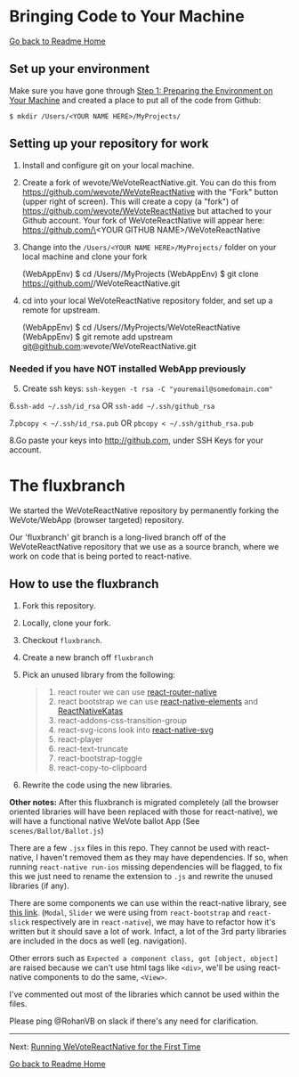# Bringing Code to Your Machine
[Go back to Readme Home](../../README.md)

## Set up your environment

Make sure you have gone through [Step 1: Preparing the Environment on Your Machine](docs/installing/ENVIRONMENT.md) 
and created a place to put all of the code from Github:

    $ mkdir /Users/<YOUR NAME HERE>/MyProjects/

## Setting up your repository for work

1. Install and configure git on your local machine.

2. Create a fork of wevote/WeVoteReactNative.git. You can do this from https://github.com/wevote/WeVoteReactNative 
with the "Fork" button (upper right of screen). This will create a copy (a "fork") of https://github.com/wevote/WeVoteReactNative 
but attached to your Github account. Your fork of WeVoteReactNative will appear here: 
https://github.com/\<YOUR GITHUB NAME\>/WeVoteReactNative

3. Change into the `/Users/<YOUR NAME HERE>/MyProjects/` folder on your local machine and clone your fork  


    (WebAppEnv) $ cd /Users/<YOUR NAME HERE>/MyProjects
    (WebAppEnv) $ git clone https://github.com/<YOUR USERNAME HERE>/WeVoteReactNative.git

4. cd into your local WeVoteReactNative repository folder, and set up a remote for upstream.


    (WebAppEnv) $ cd /Users/<YOUR NAME HERE>/MyProjects/WeVoteReactNative
    (WebAppEnv) $ git remote add upstream git@github.com:wevote/WeVoteReactNative.git

### Needed if you have NOT installed WebApp previously

5. Create ssh keys: `ssh-keygen -t rsa -C "youremail@somedomain.com"`  

6.`ssh-add ~/.ssh/id_rsa` OR `ssh-add ~/.ssh/github_rsa`

7.`pbcopy < ~/.ssh/id_rsa.pub` OR `pbcopy < ~/.ssh/github_rsa.pub`

8.Go paste your keys into http://github.com, under SSH Keys for your account.  

# The fluxbranch
We started the WeVoteReactNative repository by permanently forking the WeVote/WebApp (browser targeted) repository.

Our 'fluxbranch' git branch is a long-lived branch off of the WeVoteReactNative repository that we use as a source 
branch, where we work on code that is being ported to react-native.  

## How to use the fluxbranch

1. Fork this repository.

2. Locally, clone your fork.

3. Checkout `fluxbranch`.

4. Create a new branch off `fluxbranch`

5. Pick an unused library from the following: 

    > 1) react router we can use [react-router-native](https://github.com/ReactTraining/react-router/tree/master/packages/react-router-native)
    > 2) react bootstrap we can use [react-native-elements](https://github.com/react-native-training/react-native-elements) and [ReactNativeKatas](https://github.com/jondot/ReactNativeKatas)
    > 3) react-addons-css-transition-group
    > 4) react-svg-icons look into [react-native-svg](https://github.com/react-native-community/react-native-svg)
    > 5) react-player
    > 6) react-text-truncate
    > 7) react-bootstrap-toggle
    > 8) react-copy-to-clipboard

6. Rewrite the code using the new libraries.


**Other notes:**
After this fluxbranch is migrated completely (all the browser oriented libraries will have been replaced with those for react-native), we will have a functional native WeVote ballot App (See `scenes/Ballot/Ballot.js`)

There are a few `.jsx` files in this repo. They cannot be used with react-native, I haven't removed them as they may have dependencies. If so, when running `react-native run-ios` missing dependencies will be flagged, to fix this we just need to rename the extension to `.js` and rewrite the unused libraries (if any).

There are some components we can use within the react-native library, see [this link](https://facebook.github.io/react-native/docs/components-and-apis.html). (`Modal`, `Slider` we were using from `react-bootstrap` and `react-slick` respectively are in `react-native`), we may have to refactor how it's written but it should save a lot of work. Infact, a lot of the 3rd party libraries are included in the docs as well (eg. navigation).

Other errors such as `Expected a component class, got [object, object]` are raised because we can't use html tags like `<div>`, we'll be using react-native components to do the same, `<View>`.

I've commented out most of the libraries which cannot be used within the files.

Please ping @RohanVB on slack if there's any need for clarification.



---

Next: [Running WeVoteReactNative for the First Time](RUNNING_FIRST_TIME.md)

[Go back to Readme Home](../../README.md)

